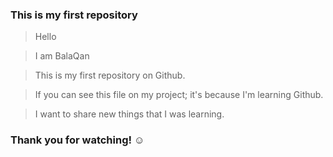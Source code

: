  ### This is my first repository ###

 >Hello

 >I am BalaQan

 >This is my first repository on Github.

 >If you can see this file on my project; it's because I'm learning Github.

 >I want to share new things that I was learning.


  ### Thank you for watching! ☺ ###
